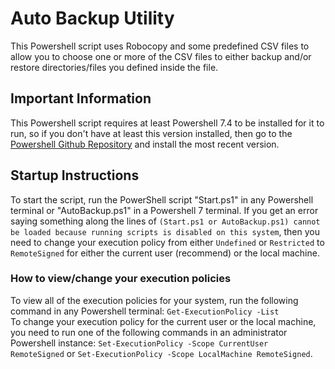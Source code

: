 # Auto Backup Utility
This Powershell script uses Robocopy and some predefined CSV files to allow you to choose one or more of the CSV files to either backup and/or restore directories/files you defined inside the file.

## Important Information
This Powershell script requires at least Powershell 7.4 to be installed for it to run, so if you don't have at least this version installed, then go to the [Powershell Github Repository](https://github.com/PowerShell/PowerShell) and install the most recent version.

## Startup Instructions
To start the script, run the PowerShell script "Start.ps1" in any Powershell terminal or "AutoBackup.ps1" in a Powershell 7 terminal.
If you get an error saying something along the lines of `(Start.ps1 or AutoBackup.ps1) cannot be loaded because running scripts is disabled on this system`, then you need to change your execution policy from either `Undefined` or `Restricted` to `RemoteSigned` for either the current user (recommend) or the local machine.
### How to view/change your execution policies
To view all of the execution policies for your system, run the following command in any Powershell terminal: `Get-ExecutionPolicy -List`<br />
To change your execution policy for the current user or the local machine, you need to run one of the following commands in an administrator Powershell instance: `Set-ExecutionPolicy -Scope CurrentUser RemoteSigned` or `Set-ExecutionPolicy -Scope LocalMachine RemoteSigned`.
